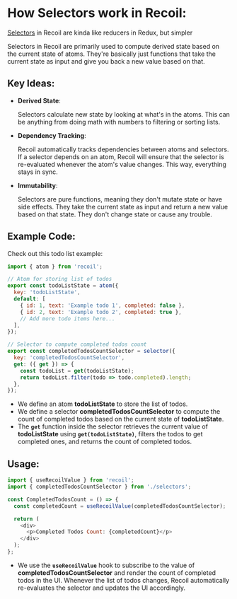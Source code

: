 # How Selectors work in Recoil:

[Selectors](https://recoiljs.org/docs/basic-tutorial/selectors) in Recoil are kinda like reducers in Redux, but simpler

Selectors in Recoil are primarily used to compute derived state based on the current state of atoms. They're basically just functions that take the current state as input and give you back a new value based on that.

## Key Ideas:

 - __Derived State__:

   Selectors calculate new state by looking at what's in the atoms. This can be anything from doing math with numbers to filtering or sorting lists.

- __Dependency Tracking__:

    Recoil automatically tracks dependencies between atoms and selectors. If a selector depends on an atom, Recoil will ensure that the selector is re-evaluated whenever the atom's value changes. This way, everything stays in sync.

- __Immutability__:

    Selectors are pure functions, meaning they don't mutate state or have side effects. They take the current state as input and return a new value based on that state. They don't change state or cause any trouble. 


## Example Code:

Check out this todo list example:

```javascript
import { atom } from 'recoil';

// Atom for storing list of todos
export const todoListState = atom({
  key: 'todoListState',
  default: [
    { id: 1, text: 'Example todo 1', completed: false },
    { id: 2, text: 'Example todo 2', completed: true },
    // Add more todo items here...
  ],
});

// Selector to compute completed todos count
export const completedTodosCountSelector = selector({
  key: 'completedTodosCountSelector',
  get: ({ get }) => {
    const todoList = get(todoListState);
    return todoList.filter(todo => todo.completed).length;
  },
});

```
  - We define an atom __todoListState__ to store the list of todos.
  - We define a selector __completedTodosCountSelector__ to compute the count of completed todos based on the current state of __todoListState__.
  - The __`get`__ function inside the selector retrieves the current value of __todoListState__ using __`get(todoListState)`__, filters the todos to get completed ones, and returns the count of completed todos.

## Usage:


```javascript
import { useRecoilValue } from 'recoil';
import { completedTodosCountSelector } from './selectors';

const CompletedTodosCount = () => {
  const completedCount = useRecoilValue(completedTodosCountSelector);

  return (
    <div>
      <p>Completed Todos Count: {completedCount}</p>
    </div>
  );
};

```
  - We use the __`useRecoilValue`__ hook to subscribe to the value of __completedTodosCountSelector__ and render the count of completed todos in the UI. Whenever the list of todos changes, Recoil automatically re-evaluates the selector and updates the UI accordingly.
